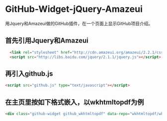 # GitHub-Widget-jQuery-Amazeui
用Jquery和Amazeui做的GitHub插件，在一个页面上显示GitHub项目介绍。
## 首先引用Jquery和Amazeui
```html
  <link rel="stylesheet" href="http://cdn.amazeui.org/amazeui/2.2.1/css/amazeui.min.css"/>  
  <script src="http://libs.baidu.com/jquery/2.1.1/jquery.js"></script>
```
## 再引入github.js
```html
<script src="github.js" type="text/javascript"></script>
```
## 在主页里按如下格式嵌入，以wkhtmltopdf为例
```html
<div class="github-widget github_wkhtmltopdf" data-repo="wkhtmltopdf/wkhtmltopdf" data-issu="wkhtmltopdf" ></div>
```